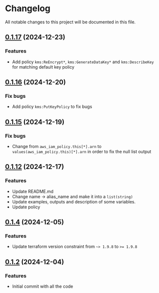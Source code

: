 # Changelog

All notable changes to this project will be documented in this file.
## [0.1.17]() (2024-12-23)
### Features
*  Add policy `kms:ReEncrypt*`, `kms:GenerateDataKey*` and `kms:DescribeKey` for matching default key policy

## [0.1.16]() (2024-12-20)
### Fix bugs
*  Add policy `kms:PutKeyPolicy` to fix bugs

## [0.1.15]() (2024-12-19)
### Fix bugs
* Change from `aws_iam_policy.this[*].arn` to `values(aws_iam_policy.this)[*].arn` in order to fix the null list output 

## [0.1.12]() (2024-12-17)
### Features
* Update README.md
* Change name -> alias_name and make it into a `list(string)`
* Update examples, outputs and description of some variables.
* Update policy

## [0.1.4]() (2024-12-05)
### Features
* Update terraform version constraint from `~> 1.9.8` to `>= 1.9.8` 

## [0.1.2]() (2024-12-04)
### Features
* Initial commit with all the code

